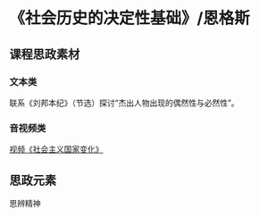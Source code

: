 # 《社会历史的决定性基础》/恩格斯

## 课程思政素材

### 文本类

联系《刘邦本纪》（节选）探讨“杰出人物出现的偶然性与必然性”。

### 音视频类

[视频《社会主义国家变化》](https://www.bilibili.com/video/BV1r7411J7Ub/?spm_id_from=333.337.search-card.all.click&vd_source=73c6f4171d3f7f9054a3220f08bd401c)

## 思政元素

思辨精神
